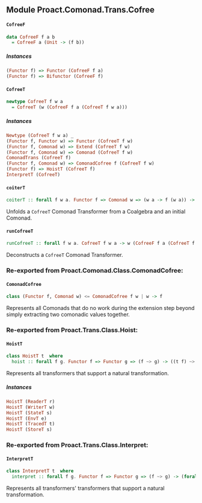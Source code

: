 ## Module Proact.Comonad.Trans.Cofree

#### `CofreeF`

``` purescript
data CofreeF f a b
  = CofreeF a (Unit -> (f b))
```

##### Instances
``` purescript
(Functor f) => Functor (CofreeF f a)
(Functor f) => Bifunctor (CofreeF f)
```

#### `CofreeT`

``` purescript
newtype CofreeT f w a
  = CofreeT (w (CofreeF f a (CofreeT f w a)))
```

##### Instances
``` purescript
Newtype (CofreeT f w a) _
(Functor f, Functor w) => Functor (CofreeT f w)
(Functor f, Comonad w) => Extend (CofreeT f w)
(Functor f, Comonad w) => Comonad (CofreeT f w)
ComonadTrans (CofreeT f)
(Functor f, Comonad w) => ComonadCofree f (CofreeT f w)
(Functor f) => HoistT (CofreeT f)
InterpretT (CofreeT)
```

#### `coiterT`

``` purescript
coiterT :: forall f w a. Functor f => Comonad w => (w a -> f (w a)) -> w a -> CofreeT f w a
```

Unfolds a `CofreeT` Comonad Transformer from a Coalgebra and an initial
Comonad.

#### `runCofreeT`

``` purescript
runCofreeT :: forall f w a. CofreeT f w a -> w (CofreeF f a (CofreeT f w a))
```

Deconstructs a `CofreeT` Comonad Transformer.


### Re-exported from Proact.Comonad.Class.ComonadCofree:

#### `ComonadCofree`

``` purescript
class (Functor f, Comonad w) <= ComonadCofree f w | w -> f
```

Represents all Comonads that do no work during the extension step beyond
simply extracting two comonadic values together.

### Re-exported from Proact.Trans.Class.Hoist:

#### `HoistT`

``` purescript
class HoistT t  where
  hoist :: forall f g. Functor f => Functor g => (f ~> g) -> ((t f) ~> (t g))
```

Represents all transformers that support a natural transformation.

##### Instances
``` purescript
HoistT (ReaderT r)
HoistT (WriterT w)
HoistT (StateT s)
HoistT (EnvT e)
HoistT (TracedT t)
HoistT (StoreT s)
```

### Re-exported from Proact.Trans.Class.Interpret:

#### `InterpretT`

``` purescript
class InterpretT t  where
  interpret :: forall f g. Functor f => Functor g => (f ~> g) -> (forall m. Functor m => (t f m) ~> (t g m))
```

Represents all transformers' transformers that support a natural
transformation.

